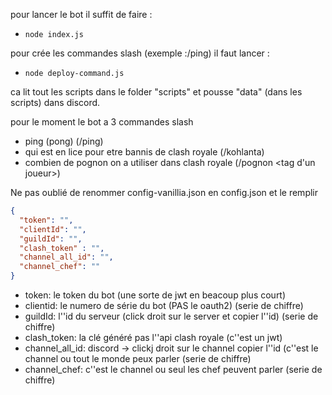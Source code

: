 pour lancer le bot il suffit de faire :
- `node index.js`

pour crée les commandes slash (exemple :/ping) il faut lancer :
- `node deploy-command.js`

ca lit tout les scripts dans le folder "scripts" et pousse "data" (dans les scripts) dans discord.

pour le moment le bot a 3 commandes slash
- ping (pong) (/ping)
- qui est en lice pour etre bannis de clash royale (/kohlanta)
- combien de pognon on a utiliser dans clash royale (/pognon <tag d'un joueur>)

Ne pas oublié de renommer config-vanillia.json en config.json et le remplir

```json
{
  "token": "",
  "clientId": "",
  "guildId": "",
  "clash_token" : "",
  "channel_all_id": "",
  "channel_chef": ""
}
```
- token: le token du bot (une sorte de jwt en beacoup plus court)
- clientid: le numero de série du bot (PAS le oauth2) (serie de chiffre)
- guildId: l''id du serveur (click droit sur le server et copier l''id) (serie de chiffre)
- clash_token: la clé généré pas l''api clash royale (c''est un jwt)
- channel_all_id: discord -> clickj droit sur le channel copier l''id (c''est le channel ou tout le monde peux parler (serie de chiffre)
- channel_chef: c''est le channel ou seul les chef peuvent parler (serie de chiffre)


